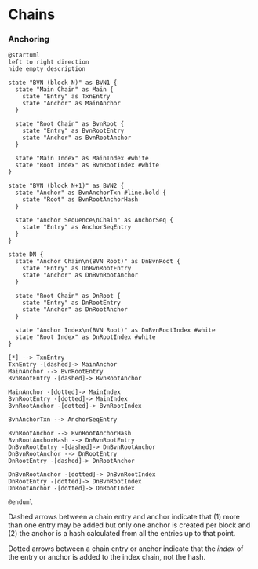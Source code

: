 # Chains

### Anchoring

```plantuml
@startuml
left to right direction
hide empty description

state "BVN (block N)" as BVN1 {
  state "Main Chain" as Main {
    state "Entry" as TxnEntry
    state "Anchor" as MainAnchor
  }

  state "Root Chain" as BvnRoot {
    state "Entry" as BvnRootEntry
    state "Anchor" as BvnRootAnchor
  }

  state "Main Index" as MainIndex #white
  state "Root Index" as BvnRootIndex #white
}

state "BVN (block N+1)" as BVN2 {
  state "Anchor" as BvnAnchorTxn #line.bold {
    state "Root" as BvnRootAnchorHash
  }

  state "Anchor Sequence\nChain" as AnchorSeq {
    state "Entry" as AnchorSeqEntry
  }
}

state DN {
  state "Anchor Chain\n(BVN Root)" as DnBvnRoot {
    state "Entry" as DnBvnRootEntry
    state "Anchor" as DnBvnRootAnchor
  }

  state "Root Chain" as DnRoot {
    state "Entry" as DnRootEntry
    state "Anchor" as DnRootAnchor
  }

  state "Anchor Index\n(BVN Root)" as DnBvnRootIndex #white
  state "Root Index" as DnRootIndex #white
}

[*] --> TxnEntry
TxnEntry -[dashed]-> MainAnchor
MainAnchor --> BvnRootEntry
BvnRootEntry -[dashed]-> BvnRootAnchor

MainAnchor -[dotted]-> MainIndex
BvnRootEntry -[dotted]-> MainIndex
BvnRootAnchor -[dotted]-> BvnRootIndex

BvnAnchorTxn --> AnchorSeqEntry

BvnRootAnchor --> BvnRootAnchorHash
BvnRootAnchorHash --> DnBvnRootEntry
DnBvnRootEntry -[dashed]-> DnBvnRootAnchor
DnBvnRootAnchor --> DnRootEntry
DnRootEntry -[dashed]-> DnRootAnchor

DnBvnRootAnchor -[dotted]-> DnBvnRootIndex
DnRootEntry -[dotted]-> DnBvnRootIndex
DnRootAnchor -[dotted]-> DnRootIndex

@enduml
```

Dashed arrows between a chain entry and anchor indicate that (1) more than one
entry may be added but only one anchor is created per block and (2) the anchor
is a hash calculated from all the entries up to that point.

Dotted arrows between a chain entry or anchor indicate that the *index* of the
entry or anchor is added to the index chain, not the hash.